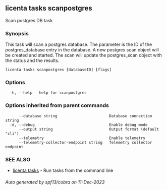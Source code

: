 ## licenta tasks scanpostgres

Scan postgres DB task

### Synopsis

This task will scan a postgres database. The parameter is the ID of the postgres_database entry in the database. A new postgres scan object will be created and started. The scan will update the postgres_scan object with the status and the results.

```
licenta tasks scanpostgres [databaseID] [flags]
```

### Options

```
  -h, --help   help for scanpostgres
```

### Options inherited from parent commands

```
      --database string                       Database connection string
  -d, --debug                                 Enable debug mode
      --output string                         Output format (default "cli")
      --telemetry                             Enable telemetry
      --telemetry-collector-endpoint string   Telemetry collector endpoint
```

### SEE ALSO

* [licenta tasks](licenta_tasks.md)	 - Run tasks from the command line

###### Auto generated by spf13/cobra on 11-Dec-2023
